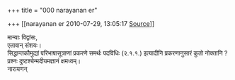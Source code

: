 +++
title = "000 narayanan er"

+++
[[narayanan er	2010-07-29, 13:05:17 [Source](https://groups.google.com/g/bvparishat/c/7WpWV-cdJeE)]]



मान्याः विद्वांसः,  
एतावान् संशयः।  
सिद्धान्तकौमुद्यां परिभाषासूत्राणां प्रकरणे समर्थः पदविधिः (२.१.१.) इत्यादीनि प्रकरणानुसारं कुतो नोक्तानि ? प्रश्नः दुष्टश्चेन्मदीयमज्ञानं क्षमध्वम्।  
नारायणन्  

  

